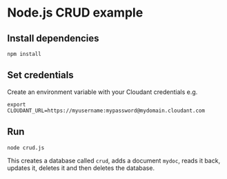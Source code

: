 # Node.js CRUD example

## Install dependencies

```
npm install
```

## Set credentials

Create an environment variable with your Cloudant credentials e.g.

```
export CLOUDANT_URL=https://myusername:mypassword@mydomain.cloudant.com
```

## Run

```
node crud.js
```

This creates a database called `crud`, adds a document `mydoc`, reads it back, updates it, deletes it and then deletes the database.